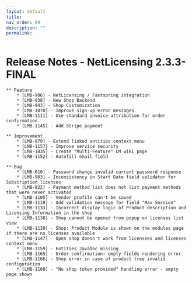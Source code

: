 ```yaml
---
layout: default
title:
nav_order: 99
description: ""
permalink:
---
```


Release Notes - NetLicensing 2.3.3-FINAL
=======================================================================


    ** Feature
        * [LMB-906] - NetLicensing / Fastspring integration
        * [LMB-938] - New Shop Backend
        * [LMB-943] - Shop Customization
        * [LMB-1070] - Improve sign-up error messages
        * [LMB-1111] - Use standard invoice attribution for order confirmation
        * [LMB-1145] - Add Stripe payment

    ** Improvement
        * [LMB-979] - Extend linked entities context menu
        * [LMB-1157] - Improve service security
        * [LMB-1035] - Create "Multi-Feature" LM wiki page
        * [LMB-1152] - Autofill email field

    ** Bug
        * [LMB-610] - Password change invalid current password response
        * [LMB-903] - Inconsistency in Start Date field validator for Subscription licenses
        * [LMB-922] - Payment method list does not list payment methods that were never activated
        * [LMB-1105] - Vendor profile can't be saved
        * [LMB-1118] - Add validation message for field "Max Session"
        * [LMB-1133] - Incorrect display logic of Product description and Licensing Information in the shop
        * [LMB-1138] - Shop cannot be opened from popup on licenses list view
        * [LMB-1139] - Shop: Product Module is shown on the modules page if there are no licenses available
        * [LMB-1147] - Open shop doesn't work from licensees and licenses context menu
        * [LMB-1159] - Entities JavaDoc missing
        * [LMB-1165] - Order confirmation: empty fields rendering error
        * [LMB-1166] - Shop error in case of product tree invalid configuration
        * [LMB-1168] - "No shop token provided" handling error - empty page shown
